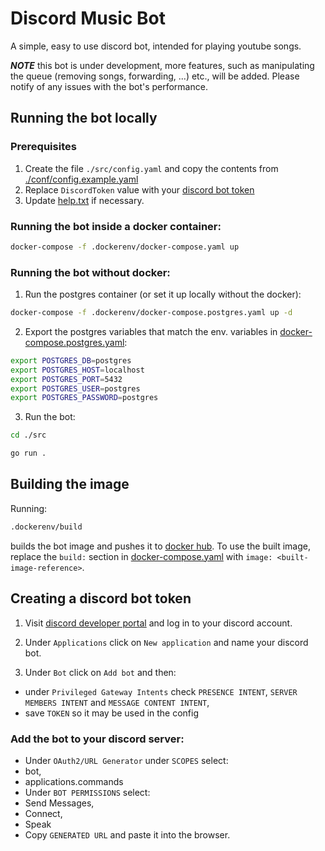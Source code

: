 # Discord Music Bot

A simple, easy to use discord bot, intended for playing youtube songs.

**_NOTE_** this bot is under development, more features, such as manipulating the queue
(removing songs, forwarding, ...) etc., will be added.
Please notify of any issues with the bot's performance.

## Running the bot locally

### Prerequisites

1. Create the file `./src/config.yaml` and copy the contents from [./conf/config.example.yaml](./conf/config.example.yaml)
2. Replace `DiscordToken` value with your [discord bot token](#creating-a-discord-bot-token)
3. Update [help.txt](./conf/help.txt) if necessary.

### Running the bot inside a docker container:

```bash
docker-compose -f .dockerenv/docker-compose.yaml up
```

### Running the bot without docker:

1. Run the postgres container (or set it up locally without the docker):

```bash
docker-compose -f .dockerenv/docker-compose.postgres.yaml up -d
```

2. Export the postgres variables that match the env. variables in [docker-compose.postgres.yaml](./.dockerenv/docker-compose.postgres.yaml):

```bash
export POSTGRES_DB=postgres
export POSTGRES_HOST=localhost
export POSTGRES_PORT=5432
export POSTGRES_USER=postgres
export POSTGRES_PASSWORD=postgres
```

3. Run the bot:

```bash
cd ./src

go run .
```

## Building the image

Running:

```bash
.dockerenv/build
```

builds the bot image and pushes it to [docker hub](https://hub.docker.com/).
To use the built image, replace the `build:` section in [docker-compose.yaml](./.dockerenv/docker-compose.yaml)
with `image: <built-image-reference>`.

## Creating a discord bot token

1. Visit [discord developer portal](https://discord.com/developers) and log in to your discord account.

2. Under `Applications` click on `New application` and name your discord bot.

3. Under `Bot` click on `Add bot` and then:

- under `Privileged Gateway Intents` check `PRESENCE INTENT`, `SERVER MEMBERS INTENT` and `MESSAGE CONTENT INTENT`,
- save `TOKEN` so it may be used in the config

### Add the bot to your discord server:

- Under `OAuth2/URL Generator` under `SCOPES` select:
- bot,
- applications.commands
- Under `BOT PERMISSIONS` select:
- Send Messages,
- Connect,
- Speak
- Copy `GENERATED URL` and paste it into the browser.
